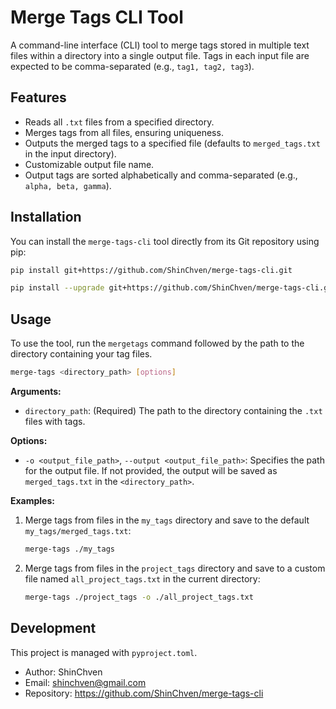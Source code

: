 # Merge Tags CLI Tool

A command-line interface (CLI) tool to merge tags stored in multiple text files within a directory into a single output file. Tags in each input file are expected to be comma-separated (e.g., `tag1, tag2, tag3`).

## Features

- Reads all `.txt` files from a specified directory.
- Merges tags from all files, ensuring uniqueness.
- Outputs the merged tags to a specified file (defaults to `merged_tags.txt` in the input directory).
- Customizable output file name.
- Output tags are sorted alphabetically and comma-separated (e.g., `alpha, beta, gamma`).

## Installation

You can install the `merge-tags-cli` tool directly from its Git repository using pip:

```bash
pip install git+https://github.com/ShinChven/merge-tags-cli.git
```

```bash
pip install --upgrade git+https://github.com/ShinChven/merge-tags-cli.git
```

## Usage

To use the tool, run the `mergetags` command followed by the path to the directory containing your tag files.

```bash
merge-tags <directory_path> [options]
```

**Arguments:**

- `directory_path`: (Required) The path to the directory containing the `.txt` files with tags.

**Options:**

- `-o <output_file_path>`, `--output <output_file_path>`:
  Specifies the path for the output file. If not provided, the output will be saved as `merged_tags.txt` in the `<directory_path>`.

**Examples:**

1.  Merge tags from files in the `my_tags` directory and save to the default `my_tags/merged_tags.txt`:
    ```bash
    merge-tags ./my_tags
    ```

2.  Merge tags from files in the `project_tags` directory and save to a custom file named `all_project_tags.txt` in the current directory:
    ```bash
    merge-tags ./project_tags -o ./all_project_tags.txt
    ```

## Development

This project is managed with `pyproject.toml`.

- Author: ShinChven
- Email: shinchven@gmail.com
- Repository: https://github.com/ShinChven/merge-tags-cli
